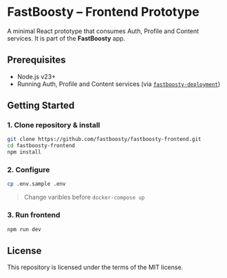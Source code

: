 # FastBoosty – Frontend Prototype

A minimal React prototype that consumes Auth, Profile and Content services. It is part of the **FastBoosty** app.

## Prerequisites

- Node.js v23+
- Running Auth, Profile and Content services (via [`fastboosty-deployment`](https://github.com/fastboosty/fastboosty-deployment))

## Getting Started

### 1. Clone repository & install

```bash
git clone https://github.com/fastboosty/fastboosty-frontend.git
cd fastboosty-frontend
npm install
```

### 2. Configure

```bash
cp .env.sample .env
```
> Change varibles before `docker-compose up`

### 3. Run frontend

```bash
npm run dev
```

## License

This repository is licensed under the terms of the MIT license.
